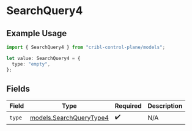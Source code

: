 # SearchQuery4

## Example Usage

```typescript
import { SearchQuery4 } from "cribl-control-plane/models";

let value: SearchQuery4 = {
  type: "empty",
};
```

## Fields

| Field                                                    | Type                                                     | Required                                                 | Description                                              |
| -------------------------------------------------------- | -------------------------------------------------------- | -------------------------------------------------------- | -------------------------------------------------------- |
| `type`                                                   | [models.SearchQueryType4](../models/searchquerytype4.md) | :heavy_check_mark:                                       | N/A                                                      |